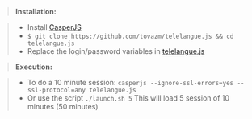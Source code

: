 > **Installation:**

> - Install [CasperJS](http://casperjs.org/)
> - `$ git clone https://github.com/tovazm/telelangue.js && cd telelangue.js`
> - Replace the login/password variables in [telelangue.js](telelangue.js#L3)

> **Execution:**

> - To do a 10 minute session:
> `casperjs --ignore-ssl-errors=yes --ssl-protocol=any telelangue.js`
> - Or use the script 
> `./launch.sh 5`
> This will load 5 session of 10 minutes (50 minutes)
	
